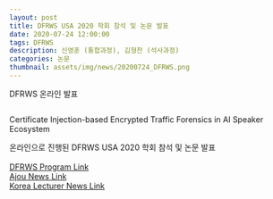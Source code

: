 ```yaml
---
layout: post
title: DFRWS USA 2020 학회 참석 및 논문 발표
date: 2020-07-24 12:00:00
tags: DFRWS
description: 신영훈 (통합과정), 김형찬 (석사과정)
categories: 논문
thumbnail: assets/img/news/20200724_DFRWS.png
---
```



<p class="item-intro text-muted">DFRWS 온라인 발표</p>
<img class="img-responsive img-centered" src="img/news/20200724_DFRWS.png" alt="">
<p>Certificate Injection-based Encrypted Traffic Forensics in AI Speaker Ecosystem
<p><p>온라인으로 진행된 DFRWS USA 2020 학회 참석 및 논문 발표
<br><br><A href="https://dfrws.org/usa-2020-program"> DFRWS Program Link </A>
<br><A href="https://www.ajou.ac.kr/kr/ajou/news.do?mode=view&articleNo=100745&article.offset=12&articleLimit=12"> Ajou News Link </A>
<br><A href="http://www.lecturernews.com/news/articleView.html?idxno=45567"> Korea Lecturer News Link </A><P>
